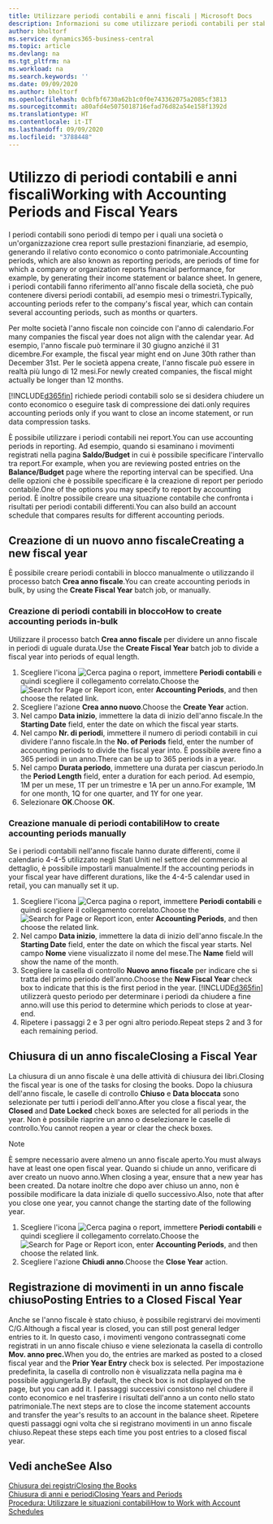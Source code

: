 ```yaml
---
title: Utilizzare periodi contabili e anni fiscali | Microsoft Docs
description: Informazioni su come utilizzare periodi contabili per stabilire quando la società genera report sulle prestazioni finanziarie.
author: bholtorf
ms.service: dynamics365-business-central
ms.topic: article
ms.devlang: na
ms.tgt_pltfrm: na
ms.workload: na
ms.search.keywords: ''
ms.date: 09/09/2020
ms.author: bholtorf
ms.openlocfilehash: 0cbfbf6730a62b1c0f0e743362075a2085cf3813
ms.sourcegitcommit: a80afd4e5075018716efad76d82a54e158f1392d
ms.translationtype: HT
ms.contentlocale: it-IT
ms.lasthandoff: 09/09/2020
ms.locfileid: "3788448"
---
```

# <a name="working-with-accounting-periods-and-fiscal-years"></a><span data-ttu-id="6c3d4-103">Utilizzo di periodi contabili e anni fiscali</span><span class="sxs-lookup"><span data-stu-id="6c3d4-103">Working with Accounting Periods and Fiscal Years</span></span>

<span data-ttu-id="6c3d4-104">I periodi contabili sono periodi di tempo per i quali una società o un'organizzazione crea report sulle prestazioni finanziarie, ad esempio, generando il relativo conto economico o conto patrimoniale.</span><span class="sxs-lookup"><span data-stu-id="6c3d4-104">Accounting periods, which are also known as reporting periods, are periods of time for which a company or organization reports financial performance, for example, by generating their income statement or balance sheet.</span></span> <span data-ttu-id="6c3d4-105">In genere, i periodi contabili fanno riferimento all'anno fiscale della società, che può contenere diversi periodi contabili, ad esempio mesi o trimestri.</span><span class="sxs-lookup"><span data-stu-id="6c3d4-105">Typically, accounting periods refer to the company's fiscal year, which can contain several accounting periods, such as months or quarters.</span></span>

<span data-ttu-id="6c3d4-106">Per molte società l'anno fiscale non coincide con l'anno di calendario.</span><span class="sxs-lookup"><span data-stu-id="6c3d4-106">For many companies the fiscal year does not align with the calendar year.</span></span> <span data-ttu-id="6c3d4-107">Ad esempio, l'anno fiscale può terminare il 30 giugno anziché il 31 dicembre.</span><span class="sxs-lookup"><span data-stu-id="6c3d4-107">For example, the fiscal year might end on June 30th rather than December 31st.</span></span> <span data-ttu-id="6c3d4-108">Per le società appena create, l'anno fiscale può essere in realtà più lungo di 12 mesi.</span><span class="sxs-lookup"><span data-stu-id="6c3d4-108">For newly created companies, the fiscal might actually be longer than 12 months.</span></span>  

[!INCLUDE[d365fin](includes/d365fin_md.md)] <span data-ttu-id="6c3d4-109">richiede periodi contabili solo se si desidera chiudere un conto economico o eseguire task di compressione dei dati.</span><span class="sxs-lookup"><span data-stu-id="6c3d4-109">only requires accounting periods only if you want to close an income statement, or run data compression tasks.</span></span> 

<span data-ttu-id="6c3d4-110">È possibile utilizzare i periodi contabili nei report.</span><span class="sxs-lookup"><span data-stu-id="6c3d4-110">You can use accounting periods in reporting.</span></span> <span data-ttu-id="6c3d4-111">Ad esempio, quando si esaminano i movimenti registrati nella pagina **Saldo/Budget** in cui è possibile specificare l'intervallo tra report.</span><span class="sxs-lookup"><span data-stu-id="6c3d4-111">For example, when you are reviewing posted entries on the **Balance/Budget** page where the reporting interval can be specified.</span></span> <span data-ttu-id="6c3d4-112">Una delle opzioni che è possibile specificare è la creazione di report per periodo contabile.</span><span class="sxs-lookup"><span data-stu-id="6c3d4-112">One of the options you may specify to report by accounting period.</span></span> <span data-ttu-id="6c3d4-113">È inoltre possibile creare una situazione contabile che confronta i risultati per periodi contabili differenti.</span><span class="sxs-lookup"><span data-stu-id="6c3d4-113">You can also build an account schedule that compares results for different accounting periods.</span></span>

## <a name="creating-a-new-fiscal-year"></a><span data-ttu-id="6c3d4-114">Creazione di un nuovo anno fiscale</span><span class="sxs-lookup"><span data-stu-id="6c3d4-114">Creating a new fiscal year</span></span>

<span data-ttu-id="6c3d4-115">È possibile creare periodi contabili in blocco manualmente o utilizzando il processo batch **Crea anno fiscale**.</span><span class="sxs-lookup"><span data-stu-id="6c3d4-115">You can create accounting periods in bulk, by using the **Create Fiscal Year** batch job, or manually.</span></span>

### <a name="how-to-create-accounting-periods-in-bulk"></a><span data-ttu-id="6c3d4-116">Creazione di periodi contabili in blocco</span><span class="sxs-lookup"><span data-stu-id="6c3d4-116">How to create accounting periods in-bulk</span></span>

<span data-ttu-id="6c3d4-117">Utilizzare il processo batch **Crea anno fiscale** per dividere un anno fiscale in periodi di uguale durata.</span><span class="sxs-lookup"><span data-stu-id="6c3d4-117">Use the **Create Fiscal Year** batch job to divide a fiscal year into periods of equal length.</span></span>  

1. <span data-ttu-id="6c3d4-118">Scegliere l'icona ![Cerca pagina o report](media/ui-search/search_small.png "Icona Cerca pagina o report"), immettere **Periodi contabili** e quindi scegliere il collegamento correlato.</span><span class="sxs-lookup"><span data-stu-id="6c3d4-118">Choose the ![Search for Page or Report](media/ui-search/search_small.png "Search for Page or Report icon") icon, enter **Accounting Periods**, and then choose the related link.</span></span>  
2. <span data-ttu-id="6c3d4-119">Scegliere l'azione **Crea anno nuovo**.</span><span class="sxs-lookup"><span data-stu-id="6c3d4-119">Choose the **Create Year** action.</span></span>  <!--What about the Scheduling option? Should we mention that? There's also the Report Output Type field...-->
3. <span data-ttu-id="6c3d4-120">Nel campo **Data inizio**, immettere la data di inizio dell'anno fiscale.</span><span class="sxs-lookup"><span data-stu-id="6c3d4-120">In the **Starting Date** field, enter the date on which the fiscal year starts.</span></span>  
4. <span data-ttu-id="6c3d4-121">Nel campo **Nr. di periodi**, immettere il numero di periodi contabili in cui dividere l'anno fiscale.</span><span class="sxs-lookup"><span data-stu-id="6c3d4-121">In the **No. of Periods** field, enter the number of accounting periods to divide the fiscal year into.</span></span> <span data-ttu-id="6c3d4-122">È possibile avere fino a 365 periodi in un anno.</span><span class="sxs-lookup"><span data-stu-id="6c3d4-122">There can be up to 365 periods in a year.</span></span>  
5. <span data-ttu-id="6c3d4-123">Nel campo **Durata periodo**, immettere una durata per ciascun periodo.</span><span class="sxs-lookup"><span data-stu-id="6c3d4-123">In the **Period Length** field, enter a duration for each period.</span></span> <span data-ttu-id="6c3d4-124">Ad esempio, 1M per un mese, 1T per un trimestre e 1A per un anno.</span><span class="sxs-lookup"><span data-stu-id="6c3d4-124">For example, 1M for one month, 1Q for one quarter, and 1Y for one year.</span></span>  
6. <span data-ttu-id="6c3d4-125">Selezionare **OK**.</span><span class="sxs-lookup"><span data-stu-id="6c3d4-125">Choose **OK**.</span></span>  

### <a name="how-to-create-accounting-periods-manually"></a><span data-ttu-id="6c3d4-126">Creazione manuale di periodi contabili</span><span class="sxs-lookup"><span data-stu-id="6c3d4-126">How to create accounting periods manually</span></span>

<span data-ttu-id="6c3d4-127">Se i periodi contabili nell'anno fiscale hanno durate differenti, come il calendario 4-4-5 utilizzato negli Stati Uniti nel settore del commercio al dettaglio, è possibile impostarli manualmente.</span><span class="sxs-lookup"><span data-stu-id="6c3d4-127">If the accounting periods in your fiscal year have different durations, like the 4-4-5 calendar used in retail, you can manually set it up.</span></span>  
  
1. <span data-ttu-id="6c3d4-128">Scegliere l'icona ![Cerca pagina o report](media/ui-search/search_small.png "Icona Cerca pagina o report"), immettere **Periodi contabili** e quindi scegliere il collegamento correlato.</span><span class="sxs-lookup"><span data-stu-id="6c3d4-128">Choose the ![Search for Page or Report](media/ui-search/search_small.png "Search for Page or Report icon") icon, enter **Accounting Periods**, and then choose the related link.</span></span>  
2. <span data-ttu-id="6c3d4-129">Nel campo **Data inizio**, immettere la data di inizio dell'anno fiscale.</span><span class="sxs-lookup"><span data-stu-id="6c3d4-129">In the **Starting Date** field, enter the date on which the fiscal year starts.</span></span> <span data-ttu-id="6c3d4-130">Nel campo **Nome** viene visualizzato il nome del mese.</span><span class="sxs-lookup"><span data-stu-id="6c3d4-130">The **Name** field will show the name of the month.</span></span>  
3. <span data-ttu-id="6c3d4-131">Scegliere la casella di controllo **Nuovo anno fiscale** per indicare che si tratta del primo periodo dell'anno.</span><span class="sxs-lookup"><span data-stu-id="6c3d4-131">Choose the **New Fiscal Year** check box to indicate that this is the first period in the year.</span></span> [!INCLUDE[d365fin](includes/d365fin_md.md)] <span data-ttu-id="6c3d4-132">utilizzerà questo periodo per determinare i periodi da chiudere a fine anno.</span><span class="sxs-lookup"><span data-stu-id="6c3d4-132">will use this period to determine which periods to close at year-end.</span></span>
4. <span data-ttu-id="6c3d4-133">Ripetere i passaggi 2 e 3 per ogni altro periodo.</span><span class="sxs-lookup"><span data-stu-id="6c3d4-133">Repeat steps 2 and 3 for each remaining period.</span></span>  

## <a name="closing-a-fiscal-year"></a><span data-ttu-id="6c3d4-134">Chiusura di un anno fiscale</span><span class="sxs-lookup"><span data-stu-id="6c3d4-134">Closing a Fiscal Year</span></span>

<span data-ttu-id="6c3d4-135">La chiusura di un anno fiscale è una delle attività di chiusura dei libri.</span><span class="sxs-lookup"><span data-stu-id="6c3d4-135">Closing the fiscal year is one of the tasks for closing the books.</span></span> <span data-ttu-id="6c3d4-136">Dopo la chiusura dell'anno fiscale, le caselle di controllo **Chiuso** e **Data bloccata** sono selezionate per tutti i periodi dell'anno.</span><span class="sxs-lookup"><span data-stu-id="6c3d4-136">After you close a fiscal year, the **Closed** and **Date Locked** check boxes are selected for all periods in the year.</span></span> <span data-ttu-id="6c3d4-137">Non è possibile riaprire un anno o deselezionare le caselle di controllo.</span><span class="sxs-lookup"><span data-stu-id="6c3d4-137">You cannot reopen a year or clear the check boxes.</span></span>

> [!NOTE]  
> <span data-ttu-id="6c3d4-138">È sempre necessario avere almeno un anno fiscale aperto.</span><span class="sxs-lookup"><span data-stu-id="6c3d4-138">You must always have at least one open fiscal year.</span></span> <span data-ttu-id="6c3d4-139">Quando si chiude un anno, verificare di aver creato un nuovo anno.</span><span class="sxs-lookup"><span data-stu-id="6c3d4-139">When closing a year, ensure that a new year has been created.</span></span> <span data-ttu-id="6c3d4-140">Da notare inoltre che dopo aver chiuso un anno, non è possibile modificare la data iniziale di quello successivo.</span><span class="sxs-lookup"><span data-stu-id="6c3d4-140">Also, note that after you close one year, you cannot change the starting date of the following year.</span></span>

1. <span data-ttu-id="6c3d4-141">Scegliere l'icona ![Cerca pagina o report](media/ui-search/search_small.png "Icona Cerca pagina o report"), immettere **Periodi contabili** e quindi scegliere il collegamento correlato.</span><span class="sxs-lookup"><span data-stu-id="6c3d4-141">Choose the ![Search for Page or Report](media/ui-search/search_small.png "Search for Page or Report icon") icon, enter **Accounting Periods**, and then choose the related link.</span></span>  
2. <span data-ttu-id="6c3d4-142">Scegliere l'azione **Chiudi anno**.</span><span class="sxs-lookup"><span data-stu-id="6c3d4-142">Choose the **Close Year** action.</span></span>  

## <a name="posting-entries-to-a-closed-fiscal-year"></a><span data-ttu-id="6c3d4-143">Registrazione di movimenti in un anno fiscale chiuso</span><span class="sxs-lookup"><span data-stu-id="6c3d4-143">Posting Entries to a Closed Fiscal Year</span></span>

<span data-ttu-id="6c3d4-144">Anche se l'anno fiscale è stato chiuso, è possibile registrarvi dei movimenti C/G.</span><span class="sxs-lookup"><span data-stu-id="6c3d4-144">Although a fiscal year is closed, you can still post general ledger entries to it.</span></span> <span data-ttu-id="6c3d4-145">In questo caso, i movimenti vengono contrassegnati come registrati in un anno fiscale chiuso e viene selezionata la casella di controllo **Mov. anno prec.**</span><span class="sxs-lookup"><span data-stu-id="6c3d4-145">When you do, the entries are marked as posted to a closed fiscal year and the **Prior Year Entry** check box is selected.</span></span> <span data-ttu-id="6c3d4-146">Per impostazione predefinita, la casella di controllo non è visualizzata nella pagina ma è possibile aggiungerla.</span><span class="sxs-lookup"><span data-stu-id="6c3d4-146">By default, the check box is not displayed on the page, but you can add it.</span></span> <span data-ttu-id="6c3d4-147">I passaggi successivi consistono nel chiudere il conto economico e nel trasferire i risultati dell'anno a un conto nello stato patrimoniale.</span><span class="sxs-lookup"><span data-stu-id="6c3d4-147">The next steps are to close the income statement accounts and transfer the year's results to an account in the balance sheet.</span></span> <span data-ttu-id="6c3d4-148">Ripetere questi passaggi ogni volta che si registrano movimenti in un anno fiscale chiuso.</span><span class="sxs-lookup"><span data-stu-id="6c3d4-148">Repeat these steps each time you post entries to a closed fiscal year.</span></span>

## <a name="see-also"></a><span data-ttu-id="6c3d4-149">Vedi anche</span><span class="sxs-lookup"><span data-stu-id="6c3d4-149">See Also</span></span>

[<span data-ttu-id="6c3d4-150">Chiusura dei registri</span><span class="sxs-lookup"><span data-stu-id="6c3d4-150">Closing the Books</span></span>](year-close-books.md)  
[<span data-ttu-id="6c3d4-151">Chiusura di anni e periodi</span><span class="sxs-lookup"><span data-stu-id="6c3d4-151">Closing Years and Periods</span></span>](year-close-years-periods.md)  
[<span data-ttu-id="6c3d4-152">Procedura: Utilizzare le situazioni contabili</span><span class="sxs-lookup"><span data-stu-id="6c3d4-152">How to Work with Account Schedules</span></span>](bi-how-work-account-schedule.md)  
